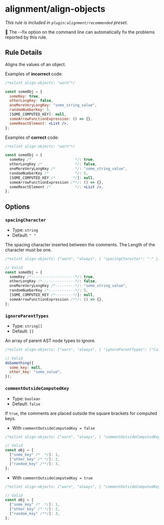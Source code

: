 # alignment/align-objects

_This rule is included in `plugin:alignment/recommended` preset._

🔧 The --fix option on the command line can automatically fix the problems reported by this rule.

## Rule Details

Aligns the values of an object.

Examples of **incorrect** code:

```jsx
/*eslint align-objects: "warn"*/

const someObj = {
  someKey: true,
  otherLongKey: false,
  oneMoreVeryLongKey: "some_string_value",
  randomNumberKey: 5,
  [SOME_COMPUTED_KEY]: null,
  someArrowFunctionExpression: () => {},
  someReactElement: <List />,
};
```

Examples of **correct** code:

```jsx
/*eslint align-objects: "warn"*/

const someObj = {
  someKey /*                    */: true,
  otherLongKey /*               */: false,
  oneMoreVeryLongKey /*         */: "some_string_value",
  randomNumberKey /*            */: 5,
  [SOME_COMPUTED_KEY /*        */]: null,
  someArrowFunctionExpression /**/: () => {},
  someReactElement /*           */: <List />,
};
```

## Options

### `spacingCharacter`

- Type: `string`
- Default: `" "`

The spacing character inserted between the comments. The Length of the character must be one.

```js
/*eslint align-objects: ["warn", "always", { "spacingCharacter": "-" }]*/

// Valid
const someObj = {
  someKey /*--------------------*/: true,
  otherLongKey /*---------------*/: false,
  oneMoreVeryLongKey /*---------*/: "some_string_value",
  randomNumberKey /*------------*/: 5,
  [SOME_COMPUTED_KEY /*--------*/]: null,
  someArrowFunctionExpression /**/: () => {},
};
```

### `ignoreParentTypes`

- Type: `string[]`
- Default: `[]`

An array of parent AST node types to ignore.

```js
/*eslint align-objects: ["warn", "always", { "ignoreParentTypes": ["CallExpression"] }]*/

// Valid
doSomething({
  some_key: null,
  other_key: "some_value",
});
```

### `commentOutsideComputedKey`

- Type: `boolean`
- Default: `false`

If `true`, the comments are placed outside the square brackets for computed keys.

- With `commentOutsideComputedKey = false`

```js
/*eslint align-objects: ["warn", "always", { "commentOutsideComputedKey": false }]*/

// Valid
const obj = {
  ["some_key" /*  */]: 1,
  ["other_key" /* */]: 2,
  ["random_key" /**/]: 3,
};
```

- With `commentOutsideComputedKey = true`

```js
/*eslint align-objects: ["warn", "always", { "commentOutsideComputedKey": true }]*/

// Valid
const obj = {
  ["some_key" /*  */]: 1,
  ["other_key" /* */]: 2,
  ["random_key" /**/]: 3,
};
```
